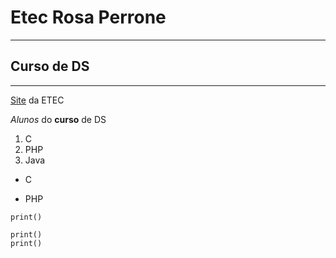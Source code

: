 # Etec Rosa Perrone
---
## Curso de DS
---

[Site](http://rosaperrone.com.br/) da ETEC

*Alunos* do __curso__ de DS

1. C
2. PHP
3. Java


+ C
- PHP


`print()`

```
print()
print()
```